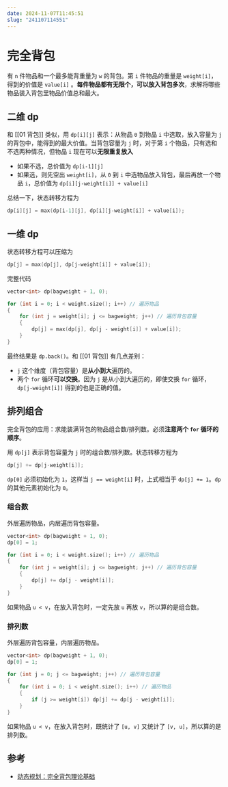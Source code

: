 ```yaml
---
date: 2024-11-07T11:45:51
slug: "241107114551"
---
```


# 完全背包

有 `n` 件物品和一个最多能背重量为 `w` 的背包。第 `i` 件物品的重量是 `weight[i]`，得到的价值是 `value[i]` 。**每件物品都有无限个，可以放入背包多次**，求解将哪些物品装入背包里物品价值总和最大。

## 二维 dp

和 [[01 背包]] 类似，用 `dp[i][j]` 表示：从物品 `0` 到物品 `i` 中选取，放入容量为 `j` 的背包中，能得到的最大价值。当背包容量为 `j` 时，对于第 `i` 个物品，只有选和不选两种情况，但物品 `i` 现在可以**无限重复放入**

- 如果不选，总价值为 `dp[i-1][j]`
- 如果选，则先空出 `weight[i]`，从 `0` 到 `i` 中选物品放入背包，最后再放一个物品 `i`，总价值为 `dp[i][j-weight[i]] + value[i]`

总结一下，状态转移方程为

``` cpp
dp[i][j] = max(dp[i-1][j], dp[i][j-weight[i]] + value[i]);
```

## 一维 dp

状态转移方程可以压缩为

``` cpp
dp[j] = max(dp[j], dp[j-weight[i]] + value[i]);
```

完整代码

``` cpp
vector<int> dp(bagweight + 1, 0);

for (int i = 0; i < weight.size(); i++) // 遍历物品
{
    for (int j = weight[i]; j <= bagweight; j++) // 遍历背包容量
    {
        dp[j] = max(dp[j], dp[j - weight[i]] + value[i]);
    }
}
```

最终结果是 `dp.back()`。和 [[01 背包]] 有几点差别：

- `j` 这个维度（背包容量）是**从小到大**遍历的。
- 两个 `for` 循环**可以交换**。因为 `j` 是从小到大遍历的，即使交换 `for` 循环，`dp[j-weight[i]]` 得到的也是正确的值。

## 排列组合

完全背包的应用：求能装满背包的物品组合数/排列数。必须**注意两个 `for` 循环的顺序**。

用 `dp[j]` 表示背包容量为 `j` 时的组合数/排列数。状态转移方程为

``` cpp
dp[j] += dp[j-weight[i]];
```

`dp[0]` 必须初始化为 `1`，这样当 `j == weight[i]` 时，上式相当于 `dp[j] += 1`。`dp` 的其他元素初始化为 `0`。

### 组合数

外层遍历物品，内层遍历背包容量。

``` cpp
vector<int> dp(bagweight + 1, 0);
dp[0] = 1;

for (int i = 0; i < weight.size(); i++) // 遍历物品
{
    for (int j = weight[i]; j <= bagweight; j++) // 遍历背包容量
    {
        dp[j] += dp[j - weight[i]];
    }
}
```

如果物品 `u < v`，在放入背包时，一定先放 `u` 再放 `v`，所以算的是组合数。

### 排列数

外层遍历背包容量，内层遍历物品。

``` cpp
vector<int> dp(bagweight + 1, 0);
dp[0] = 1;

for (int j = 0; j <= bagweight; j++) // 遍历背包容量
{
    for (int i = 0; i < weight.size(); i++) // 遍历物品
    {
        if (j >= weight[i]) dp[j] += dp[j - weight[i]];
    }
}
```

如果物品 `u < v`，在放入背包时，既统计了 `[u, v]` 又统计了 `[v, u]`，所以算的是排列数。

## 参考

- [动态规划：完全背包理论基础](https://programmercarl.com/%E8%83%8C%E5%8C%85%E9%97%AE%E9%A2%98%E7%90%86%E8%AE%BA%E5%9F%BA%E7%A1%80%E5%AE%8C%E5%85%A8%E8%83%8C%E5%8C%85.html)
